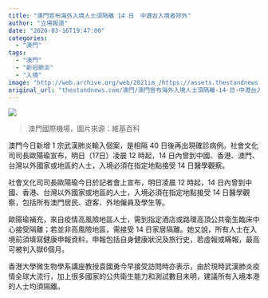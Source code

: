 ```yaml
---
title: "澳門宣布海外入境人士須隔離 14 日　中港台入境者除外"
author: "立場報道"
date: "2020-03-16T19:47:00"
categories:
  - "澳門"
tags:
  - "澳門"
  - "新冠肺炎"
  - "入境"
image: "http://web.archive.org/web/2021im_/https://assets.thestandnews.com/media/photos/Layer200_XPlWt.png"
original_url: "thestandnews.com/澳門/澳門宣布海外入境人士須隔離-14-日-中港台入境者除外"
---
```

![](http://web.archive.org/web/2021im_/https://assets.thestandnews.com/media/photos/Layer200_XPlWt.png)
> 澳門國際機場，圖片來源：維基百科

澳門今日新增 1 宗武漢肺炎輸入個案，是相隔 40 日後再出現確診病例。社會文化司司長歐陽瑜宣布，明日（17日）凌晨 12 時起，14 日內曾到中國、香港、澳門、台灣以外國家或地區的人士，入境必須在指定地點接受 14 日醫學觀察。

社會文化司司長歐陽瑜今日於記者會上宣布，明日凌晨 12 時起，14 日內曾到中國、香港、台灣以外國家或地區的人士，入境必須在指定地點接受 14 日醫學觀察，包括所有澳門居民、遊客、外地僱員及學生等。

歐陽瑜補充，來自疫情高風險地區人士，需到指定酒店或路環高頂公共衛生臨床中心接受隔離；若並非高風險地區，需接受 14 日家居隔離。她又說，所有人士在入境前須填寫健康申報資料，申報包括自身健康狀況及旅行史，若虛報或瞞報，最高可被判入獄6個月。

香港大學微生物學系講座教授袁國勇今早接受訪問時亦表示，由於現時武漢肺炎疫情全球大流行，加上很多國家的公共衛生能力和測試數目未明，建議所有入境本港的人士均須隔離。